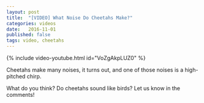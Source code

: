 ```yaml
---
layout: post
title:  "[VIDEO] What Noise Do Cheetahs Make?"
categories: videos
date:   2016-11-01
published: false
tags: video, cheetahs
---
```


{% include video-youtube.html id="VoZgAkpLUZ0" %}
<br/>

Cheetahs make many noises, it turns out, and one of those noises is a high-pitched chirp.

What do you think?  Do cheetahs sound like birds?  Let us know in the comments!

